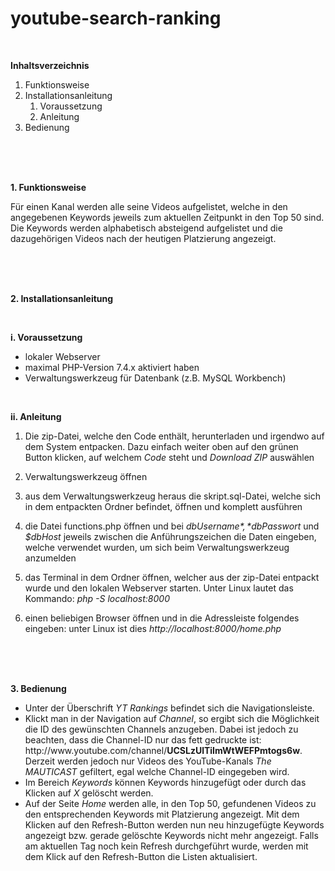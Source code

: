 # youtube-search-ranking

<br>

**Inhaltsverzeichnis**

1. Funktionsweise
2. Installationsanleitung
    1. Voraussetzung
    2. Anleitung
3. Bedienung

<br>
<br>
<br>

**1. Funktionsweise**

Für einen Kanal werden alle seine Videos aufgelistet, welche in den angegebenen Keywords jeweils zum aktuellen Zeitpunkt in den Top 50 sind. Die Keywords werden alphabetisch absteigend aufgelistet und die dazugehörigen Videos nach der heutigen Platzierung angezeigt.

<br>
<br>
<br>

**2. Installationsanleitung**

<br>

**i. Voraussetzung**

- lokaler Webserver
- maximal PHP-Version 7.4.x aktiviert haben
- Verwaltungswerkzeug für Datenbank (z.B. MySQL Workbench)

<br>

**ii. Anleitung**

1. Die zip-Datei, welche den Code enthält, herunterladen und irgendwo auf dem System entpacken. Dazu einfach weiter oben auf den grünen Button klicken, auf welchem *Code* steht und *Download ZIP* auswählen

2. Verwaltungswerkzeug öffnen

3. aus dem Verwaltungswerkzeug heraus die skript.sql-Datei, welche sich in dem entpackten Ordner befindet, öffnen und komplett ausführen

4. die Datei functions.php öffnen und bei *$dbUsername*, *$dbPasswort* und *$dbHost* jeweils zwischen die Anführungszeichen die Daten eingeben, welche verwendet wurden, um sich beim Verwaltungswerkzeug anzumelden

5. das Terminal in dem Ordner öffnen, welcher aus der zip-Datei entpackt wurde und den lokalen Webserver starten. Unter Linux lautet das Kommando: *php -S localhost:8000*

6. einen beliebigen Browser öffnen und in die Adressleiste folgendes eingeben: unter Linux ist dies *ht<span>tp://</span>localhost:8000/home.php*

<br>
<br>
<br>

**3. Bedienung**

- Unter der Überschrift *YT Rankings* befindet sich die Navigationsleiste.
- Klickt man in der Navigation auf *Channel*, so ergibt sich die Möglichkeit die ID des gewünschten Channels anzugeben. Dabei ist jedoch zu beachten, dass die Channel-ID nur das fett gedruckte ist: ht<span>tp://</span>ww<span>w.youtube.com</span>/channel/**UCSLzUlTiImWtWEFPmtogs6w**. Derzeit werden jedoch nur Videos des YouTube-Kanals *The MAUTICAST* gefiltert, egal welche Channel-ID eingegeben wird.
- Im Bereich *Keywords* können Keywords hinzugefügt oder durch das Klicken auf *X* gelöscht werden.
- Auf der Seite *Home* werden alle, in den Top 50, gefundenen Videos zu den entsprechenden Keywords mit Platzierung angezeigt. Mit dem Klicken auf den Refresh-Button werden nun neu hinzugefügte Keywords angezeigt bzw. gerade gelöschte Keywords nicht mehr angezeigt. Falls am aktuellen Tag noch kein Refresh durchgeführt wurde, werden mit dem Klick auf den Refresh-Button die Listen aktualisiert.
